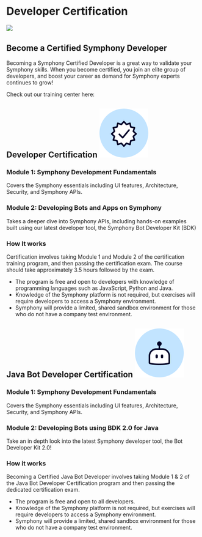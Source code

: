 # Developer Certification

![](../.gitbook/assets/symphony-certification-program-standalone.png)

## Become a Certified Symphony Developer

Becoming a Symphony Certified Developer is a great way to validate your Symphony skills. When you become certified, you join an elite group of developers, and boost your career as demand for Symphony experts continues to grow!

Check out our training center here:

## Developer Certification ![](../.gitbook/assets/certified-developer%20%281%29%20%282%29%20%282%29%20%282%29%20%281%29.png) 

### **Module 1: Symphony Development Fundamentals**

Covers the Symphony essentials including UI features, Architecture, Security, and Symphony APIs.

### Module 2: Developing Bots and Apps on Symphony

Takes a deeper dive into Symphony APIs, including hands-on examples built using our latest developer tool, the Symphony Bot Developer Kit \(BDK\)

### How It works

Certification involves taking Module 1 and Module 2 of the certification training program, and then passing the certification exam. The course should take approximately 3.5 hours followed by the exam.

* The program is free and open to developers with knowledge of programming languages such as JavaScript, Python and Java.
* Knowledge of the Symphony platform is not required, but exercises will require developers to access a Symphony environment.
* Symphony will provide a limited, shared sandbox environment for those who do not have a company test environment. 

## Java Bot Developer Certification ![](../.gitbook/assets/bot.png) 

### Module 1: Symphony Development Fundamentals

Covers the Symphony essentials including UI features, Architecture, Security, and Symphony APIs.

### Module 2: Developing Bots using BDK 2.0 for Java

Take an in depth look into the latest Symphony developer tool, the Bot Developer Kit 2.0!

### How it works

Becoming a Certified Java Bot Developer involves taking Module 1 & 2 of the Java Bot Developer Certification program and then passing the dedicated certification exam.  

* The program is free and open to all developers.
* Knowledge of the Symphony platform is not required, but exercises will require developers to access a Symphony environment.
* Symphony will provide a limited, shared sandbox environment for those who do not have a company test environment. 

